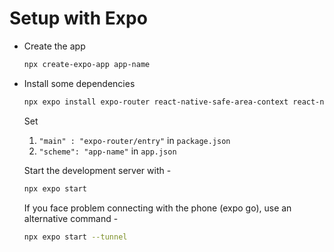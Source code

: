 <h1> Setup with Expo </h1>

<ul> 

<li> Create the app </li>

```bash
npx create-expo-app app-name
```

<li> Install some dependencies </li>

```bash
npx expo install expo-router react-native-safe-area-context react-native-screens expo-linking expo-constants expo-status-bar
```

Set 
1. `"main" : "expo-router/entry"` in `package.json` 
2. `"scheme": "app-name"` in `app.json`

Start the development server with - 

```bash
npx expo start
```

If you face problem connecting with the phone (expo go), use an alternative command -

```bash
npx expo start --tunnel
```

</ul>